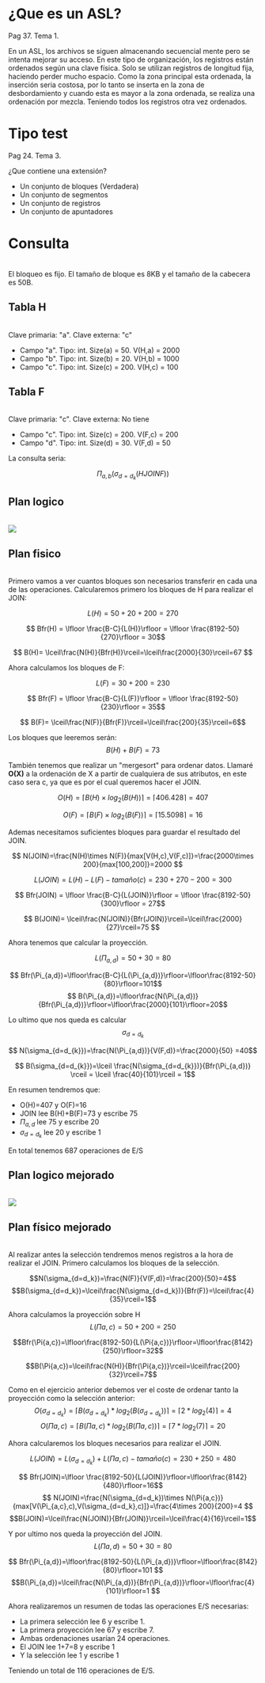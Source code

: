 # ¿Que es un ASL?
Pag 37. Tema 1.

En un ASL, los archivos se siguen almacenando secuencial mente pero se intenta mejorar su acceso.  En este tipo de organización, los registros están ordenados según una clave física. Solo se utilizan registros de longitud fija, haciendo perder mucho espacio. Como la zona principal esta ordenada, la inserción seria costosa, por lo tanto se inserta en la zona de desbordamiento y cuando esta es mayor a la zona ordenada, se realiza una ordenación por mezcla. Teniendo todos los registros otra vez ordenados.

# Tipo test
Pag 24. Tema 3.

¿Que contiene una extensión?

- Un conjunto de bloques (Verdadera)
- Un conjunto de segmentos
- Un conjunto de registros
- Un conjunto de apuntadores

# Consulta
\
El bloqueo es fijo. El tamaño de bloque es 8KB y el tamaño de la cabecera es 50B.

## Tabla H
\
Clave primaria: "a". Clave externa: "c"

- Campo "a". Tipo: int. Size(a) = 50. V(H,a) = 2000
- Campo "b". Tipo: int. Size(b) = 20. V(H,b) = 1000
- Campo "c". Tipo: int. Size(c) = 200. V(H,c) = 100
## Tabla F
\
Clave primaria: "c". Clave externa: No tiene

- Campo "c". Tipo: int. Size(c) = 200. V(F,c) = 200
- Campo "d". Tipo: int. Size(d) = 30. V(F,d) = 50

La consulta seria:

$$ \Pi_{a,b}(\sigma_{d=d_{k}}(H JOIN F ))$$


## Plan logico
\
![](img/ejercicio_entregar.png)


## Plan fisico 
\
Primero vamos a ver cuantos bloques son necesarios transferir en cada una de las operaciones. Calcularemos primero los bloques de H para realizar el JOIN:

$$  L(H) = 50+20+200 = 270$$

$$  Bfr(H) = \lfloor \frac{B-C}{L(H)}\rfloor = \lfloor \frac{8192-50}{270}\rfloor = 30$$

$$ B(H)= \lceil\frac{N(H)}{Bfr(H)}\rceil=\lceil\frac{2000}{30}\rceil=67 $$

Ahora calculamos los bloques de F:

$$  L(F) = 30+200 = 230$$

$$  Bfr(F) = \lfloor \frac{B-C}{L(F)}\rfloor = \lfloor \frac{8192-50}{230}\rfloor = 35$$

$$ B(F)= \lceil\frac{N(F)}{Bfr(F)}\rceil=\lceil\frac{200}{35}\rceil=6$$

Los bloques que leeremos serán:
$$ B(H)+B(F)=73$$

También tenemos que realizar un "mergesort" para ordenar datos. Llamaré __O(X)__ a la ordenación de X a partir de cualquiera de sus atributos, en este caso sera c, ya que es por el cual queremos hacer el JOIN.

$$ O(H)=\lceil B(H)\times log_2(B(H)) \rceil=\lceil406.428\rceil=407$$

$$ O(F)=\lceil B(F)\times log_2(B(F)) \rceil=\lceil15.5098\rceil=16$$


Ademas necesitamos suficientes bloques para guardar el resultado del JOIN.

$$  N(JOIN)=\frac{N(H)\times N(F)}{max[V(H,c),V(F,c)]}=\frac{2000\times 200}{max[100,200]}=2000 $$

$$ L(JOIN)=L(H)-L(F)-tamaño(c)=230+270-200=300 $$

$$  Bfr(JOIN) = \lfloor \frac{B-C}{L(JOIN)}\rfloor = \lfloor \frac{8192-50}{300}\rfloor = 27$$ 

$$  B(JOIN)= \lceil\frac{N(JOIN)}{Bfr(JOIN)}\rceil=\lceil\frac{2000}{27}\rceil=75   $$


Ahora tenemos que calcular la proyección.

$$ L(\Pi_{a,d})=50+30=80$$

$$ Bfr(\Pi_{a,d})=\lfloor\frac{B-C}{L(\Pi_{a,d})}\rfloor=\lfloor\frac{8192-50}{80}\rfloor=101$$
$$ B(\Pi_{a,d})=\lfloor\frac{N(\Pi_{a,d})}{Bfr(\Pi_{a,d})}\rfloor=\lfloor\frac{2000}{101}\rfloor=20$$

Lo ultimo que nos queda es calcular $$ \sigma_{d=d_{k}}$$

$$  N(\sigma_{d=d_{k}})=\frac{N(\Pi_{a,d})}{V(F,d)}=\frac{2000}{50} =40$$

$$  B(\sigma_{d=d_{k}})=\lceil \frac{N(\sigma_{d=d_{k}})}{Bfr(\Pi_{a,d})} \rceil = \lceil \frac{40}{101}\rceil = 1$$


En resumen tendremos que:

- O(H)=407 y O(F)=16
- JOIN lee B(H)+B(F)=73 y escribe 75
- $\Pi_{a,d}$ lee 75 y escribe 20
- $\sigma_{d=d_{k}}$ lee 20 y escribe 1

En total tenemos 687 operaciones de E/S

## Plan logico mejorado
\
![](img/ejercicio_entregar_MEJORADO.png)

## Plan físico mejorado
\
Al realizar antes la selección tendremos menos registros a la hora de realizar el JOIN. 
Primero calculamos los bloques de la selección.

$$N(\sigma_{d=d_k})=\frac{N(F)}{V(F,d)}=\frac{200}{50}=4$$
$$B(\sigma_{d=d_k})=\lceil\frac{N(\sigma_{d=d_k})}{Bfr(F)}=\lceil\frac{4}{35}\rceil=1$$

Ahora calculamos la proyección sobre H
$$L(\Pi{a,c})=50+200=250$$

$$Bfr(\Pi{a,c})=\lfloor\frac{8192-50}{L(\Pi{a,c})}\rfloor=\lfloor\frac{8142}{250}\rfloor=32$$

$$B(\Pi{a,c})=\lceil\frac{N(H)}{Bfr(\Pi{a,c})}\rceil=\lceil\frac{200}{32}\rceil=7$$

Como en el ejercicio anterior debemos ver el coste de ordenar tanto la proyección como la selección anterior:
$$ O(\sigma_{d=d_k})= \lceil B(\sigma_{d=d_k})*log_2(B(\sigma_{d=d_k})) \rceil =  \lceil 2*log_2(4) \rceil= 4 $$
$$ O(\Pi{a,c})= \lceil B(\Pi{a,c})*log_2(B(\Pi{a,c})) \rceil =  \lceil 7*log_2(7) \rceil= 20 $$

Ahora calcularemos los bloques necesarios para realizar el JOIN.

$$ L(JOIN) = L(\sigma_{d=d_k})+L(\Pi{a,c})-tamaño(c) = 230+250=480 $$

$$ Bfr(JOIN)=\lfloor \frac{8192-50}{L(JOIN)}\rfloor=\lfloor\frac{8142}{480}\rfloor=16$$
$$ N(JOIN)=\frac{N(\sigma_{d=d_k})\times N(\Pi{a,c})}{max[V(\Pi_{a,c},c),V(\sigma_{d=d_k},c)]}=\frac{4\times 200}{200}=4 $$
$$B(JOIN)=\lceil\frac{N(JOIN)}{Bfr(JOIN)}\rceil=\lceil\frac{4}{16}\rceil=1$$

Y por ultimo nos queda la proyección del JOIN.
$$ L(\Pi{a,d}) = 50 + 30= 80 $$

$$ Bfr(\Pi_{a,d})=\lfloor\frac{8192-50}{L(\Pi_{a,d})}\rfloor=\lfloor\frac{8142}{80}\rfloor=101 $$
 $$B(\Pi_{a,d})=\lceil\frac{N(\Pi_{a,d})}{Bfr(\Pi_{a,d})}\rfloor=\lfloor\frac{4}{101}\rfloor=1 $$

Ahora realizaremos un resumen de todas las operaciones E/S necesarias:

- La primera selección lee 6 y escribe 1.
- La primera proyección lee 67 y escribe 7.
- Ambas ordenaciones usarían 24 operaciones.
- El JOIN lee 1+7=8 y escribe 1
- Y la selección lee 1 y escribe 1

Teniendo un total de 116 operaciones de E/S.


